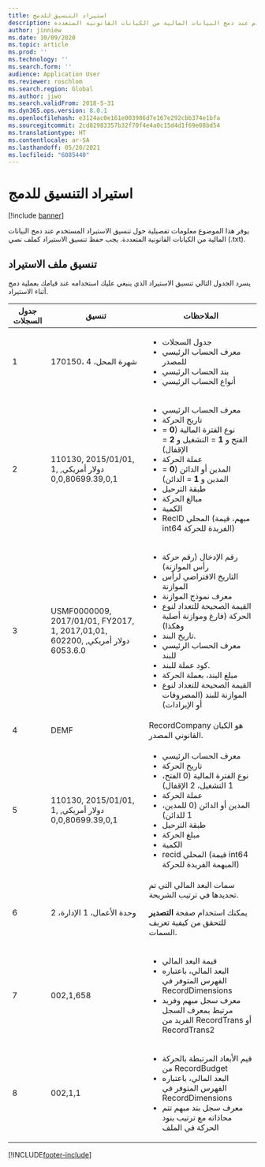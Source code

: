 ```yaml
---
title: استيراد التنسيق للدمج
description: يوفر هذا الموضوع معلومات تفصيلية حول تنسيق الاستيراد المستخدم عند دمج البيانات المالية من الكيانات القانونية المتعددة.
author: jinniew
ms.date: 10/09/2020
ms.topic: article
ms.prod: ''
ms.technology: ''
ms.search.form: ''
audience: Application User
ms.reviewer: roschlom
ms.search.region: Global
ms.author: jiwo
ms.search.validFrom: 2018-5-31
ms.dyn365.ops.version: 8.0.1
ms.openlocfilehash: e3124ac0e161e003986d7e167e292cbb374e1bfa
ms.sourcegitcommit: 2cd82983357b32f70f4e4a0c15d4d1f69e08bd54
ms.translationtype: HT
ms.contentlocale: ar-SA
ms.lasthandoff: 05/20/2021
ms.locfileid: "6085440"
---
```

# <a name="import-format-for-consolidation"></a>استيراد التنسيق للدمج

[!include [banner](../includes/banner.md)]

يوفر هذا الموضوع معلومات تفصيلية حول تنسيق الاستيراد المستخدم عند دمج البيانات المالية من الكيانات القانونية المتعددة. يجب حفظ تنسيق الاستيراد كملف نصي (.txt).

## <a name="import-format"></a>تنسيق ملف الاستيراد

يسرد الجدول التالي تنسيق الاستيراد الذي ينبغي عليك استخدامه عند قيامك بعملية دمج أثناء الاستيراد.

| جدول السجلات | تنسيق | الملاحظات |
|--------------|---------|-------|
| 1            | 170150، شهرة المحل، 4 | <ul><li>جدول السجلات</li><li>معرف الحساب الرئيسي للمصدر</li><li>بند الحساب الرئيسي</li><li>أنواع الحساب الرئيسي</li></ul> |
| 2            | 110130, 2015/01/01, 1, دولار أمريكي, 0,0,80699.39,0,1 | <ul><li>معرف الحساب الرئيسي</li><li>تاريخ الحركة</li><li>نوع الفترة المالية (**0** = الفتح و **1** = التشغيل و **2** = الإقفال)</li><li>عملة الحركة</li><li>المدين أو الدائن (**0** = المدين و **1** = الدائن)</li><li>طبقة الترحيل</li><li>مبالغ الحركة</li><li>الكمية</li><li>RecID المحلي (مبهم، قيمة int64 الفريدة للحركة)</li></ul> |
| 3            | USMF0000009, 2017/01/01, FY2017, 1, 2017,01,01, 602200, دولار أمريكي, 6053.6.0 | <ul><li>رقم الإدخال (رقم حركة رأس الموازنة)</li><li>التاريخ الافتراضي لرأس الموازنة</li><li>معرف نموذج الموازنة</li><li>القيمة الصحيحة للتعداد لنوع الحركة (فارغ وموازنة أصلية وهكذا)</li><li>تاريخ البند.</li><li>معرف الحساب الرئيسي للبند</li><li>كود عملة للبند.</li><li>مبلغ البند، بعملة الحركة</li><li>القيمة الصحيحة للتعداد لنوع الموازنة للبند (المصروفات أو الإيرادات)</li></ul> |
| 4            | DEMF | RecordCompany هو الكيان القانوني المصدر. |
| 5            | 110130, 2015/01/01, 1, دولار أمريكي, 0,0,80699.39,0,1 | <ul><li>معرف الحساب الرئيسي</li><li>تاريخ الحركة</li><li>نوع الفترة المالية (0 الفتح، 1 التشغيل، 2 الإقفال)</li><li>عملة الحركة</li><li>المدين أو الدائن (0 للمدين، 1 للدائن)</li><li>طبقة الترحيل</li><li>مبلغ الحركة</li><li>الكمية</li><li>recid المحلي (قيمة int64 المبهمة الفريدة للحركة)</li></ul>  |
| 6            | وحدة الأعمال، 1 الإدارة، 2 | سمات البعد المالي التي تم تحديدها في ترتيب الشريحة.<p>يمكنك استخدام صفحة **التصدير** للتحقق من كيفية تعريف السمات.</p> |
| 7            | 002,1,658 | <ul><li>قيمة البعد المالي</li><li>البعد المالي، باعتباره الفهرس المتوفر في RecordDimensions</li><li>معرف سجل مبهم وفريد مرتبط بمعرف السجل الفريد من RecordTrans أو RecordTrans2</li></ul> |
| 8            | 002,1,1 | <ul><li>قيم الأبعاد المرتبطة بالحركة من RecordBudget</li><li>البعد المالي، باعتباره الفهرس المتوفر في RecordDimensions</li><li>معرف سجل بند مبهم تتم محاذاته مع ترتيب بنود الحركة في الملف</li></ul> |


[!INCLUDE[footer-include](../../includes/footer-banner.md)]
